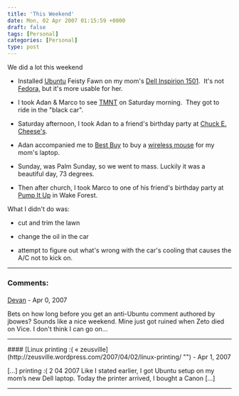 ```yaml
---
title: 'This Weekend'
date: Mon, 02 Apr 2007 01:15:59 +0000
draft: false
tags: [Personal]
categories: [Personal]
type: post
---
```


We did a lot this weekend

*   Installed [Ubuntu](http://www.ubuntu.com) Feisty Fawn on my mom's [Dell Inspirion 1501](http://ubuntu1501.blogspot.com).  It's not [Fedora,](http://fedoraproject.org/wiki/) but it's more usable for her.

*   I took Adan & Marco to see [TMNT](http://tmnt.warnerbros.com/) on Saturday morning.  They got to ride in the "black car".

*   Saturday afternoon, I took Adan to a friend's birthday party at [Chuck E. Cheese's](http://www.chuckecheese.com/).

*   Adan accompanied me to [Best Buy](http://www.bestbuy.com) to buy a [wireless mouse](http://www.bestbuy.com/site/olspage.jsp?skuId=6844212&st=microsoft+mouse&type=product&id=1093467913313) for my mom's laptop.

*   Sunday, was Palm Sunday, so we went to mass. Luckily it was a beautiful day, 73 degrees.

*   Then after church, I took Marco to one of his friend's birthday party at [Pump It Up](http://www.pumpitupparty.com/) in Wake Forest.

What I didn't do was:

*   cut and trim the lawn

*   change the oil in the car

*   attempt to figure out what's wrong with the car's cooling that causes the A/C not to kick on.
---
### Comments:
#### 
[Devan](http://dgoodwin.dangerouslyinc.com "dgoodwin@dangerouslyinc.com") - <time datetime="2007-04-01 21:41:04">Apr 0, 2007</time>

Bets on how long before you get an anti-Ubuntu comment authored by jbowes? Sounds like a nice weekend. Mine just got ruined when Zeto died on Vice. I don't think I can go on...
<hr />
#### 
[Linux printing :( &laquo; zeusville](http://zeusville.wordpress.com/2007/04/02/linux-printing/ "") - <time datetime="2007-04-02 21:51:34">Apr 1, 2007</time>

\[...\] printing :( 2 04 2007 Like I stated earlier, I got Ubuntu setup on my mom’s new Dell laptop. Today the printer arrived, I bought a Canon \[...\]
<hr />
